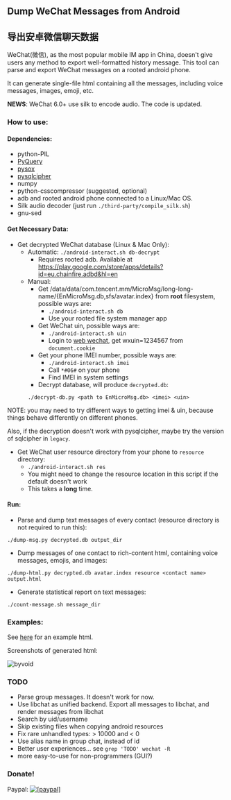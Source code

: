 ## Dump WeChat Messages from Android

## 导出安卓微信聊天数据

WeChat(微信), as the most popular mobile IM app in China, doesn't give users any method to export well-formatted history message.
This tool can parse and export WeChat messages on a rooted android phone.

It can generate single-file html containing all the messages, including voice messages, images, emoji, etc.

__NEWS__: WeChat 6.0+ use silk to encode audio. The code is updated.

### How to use:

#### Dependencies:
+ python-PIL
+ [PyQuery](https://pypi.python.org/pypi/pyquery/1.2.1)
+ [pysox](https://pypi.python.org/pypi/pysox/0.3.6.alpha)
+ [pysqlcipher](https://pypi.python.org/pypi/pysqlcipher)
+ numpy
+ python-csscompressor (suggested, optional)
+ adb and rooted android phone connected to a Linux/Mac OS.
+ Silk audio decoder (just run `./third-party/compile_silk.sh`)
+ gnu-sed

#### Get Necessary Data:

+ Get decrypted WeChat database (Linux & Mac Only):
	+ Automatic: `./android-interact.sh db-decrypt`
		+ Requires rooted adb. Available at https://play.google.com/store/apps/details?id=eu.chainfire.adbd&hl=en
	+ Manual:
		+ Get /data/data/com.tencent.mm/MicroMsg/long-long-name/{EnMicroMsg.db,sfs/avatar.index} from __root__ filesystem, possible ways are:
			+ `./android-interact.sh db`
			+ Use your rooted file system manager app
		+ Get WeChat uin, possible ways are:
			+ `./android-interact.sh uin`
			+ Login to [web wechat](https://wx.qq.com), get wxuin=1234567 from `document.cookie`
		+ Get your phone IMEI number, possible ways are:
			+ `./android-interact.sh imei`
			+ Call `*#06#` on your phone
			+ Find IMEI in system settings
		+ Decrypt database, will produce `decrypted.db`:
		```
		./decrypt-db.py <path to EnMicroMsg.db> <imei> <uin>
		```


NOTE: you may need to try different ways to getting imei & uin,
because things behave differently on different phones.

Also, if the decryption doesn't work with pysqlcipher, maybe try the version of sqlcipher in `legacy`.


+ Get WeChat user resource directory from your phone to `resource` directory:
	+ `./android-interact.sh res`
	+ You might need to change the resource location in this script if the default doesn't work
	+ This takes a __long__ time.

#### Run:
+ Parse and dump text messages of every contact (resource directory is not required to run this):
```
./dump-msg.py decrypted.db output_dir
```
+ Dump messages of one contact to rich-content html, containing voice messages, emojis, and images:
```
./dump-html.py decrypted.db avatar.index resource <contact name> output.html
```
+ Generate statistical report on text messages:
```
./count-message.sh message_dir
```
### Examples:
See [here](http://ppwwyyxx.com/static/wechat/example.html) for an example html.

Screenshots of generated html:

![byvoid](https://github.com/ppwwyyxx/wechat-dump/raw/master/screenshots/byvoid.jpg)

### TODO
+ Parse group messages. It doesn't work for now.
+ Use libchat as unified backend. Export all messages to libchat, and render messages from libchat
+ Search by uid/username
+ Skip existing files when copying android resources
+ Fix rare unhandled types: > 10000 and < 0
+ Use alias name in group chat, instead of id
+ Better user experiences... see `grep 'TODO' wechat -R`
+ more easy-to-use for non-programmers (GUI?)

### Donate!
Paypal:
<a href="https://www.paypal.com/cgi-bin/webscr?cmd=_donations&business=7BC299GRDLEDU&lc=US&item_name=wechat%2ddump&item_number=wechat%2ddump&currency_code=USD&bn=PP%2dDonationsBF%3abtn_donate_SM%2egif%3aNonHosted"><img src="https://www.paypalobjects.com/en_US/i/btn/btn_donate_LG.gif" alt="[paypal]" /></a>
